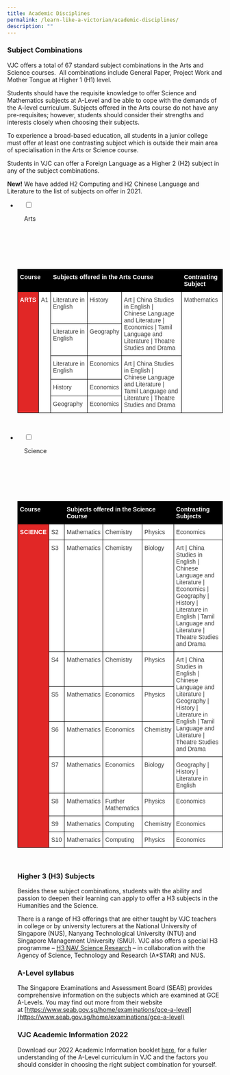 ```yaml
---
title: Academic Disciplines
permalink: /learn-like-a-victorian/academic-disciplines/
description: ""
---
```

### Subject Combinations

VJC offers a total of 67 standard subject combinations in the Arts and Science courses.  All combinations include General Paper, Project Work and Mother Tongue at Higher 1 (H1) level.

Students should have the requisite knowledge to offer Science and Mathematics subjects at A-Level and be able to cope with the demands of the A-level curriculum. Subjects offered in the Arts course do not have any pre-requisites; however, students should consider their strengths and interests closely when choosing their subjects.

To experience a broad-based education, all students in a junior college must offer at least one contrasting subject which is outside their main area of specialisation in the Arts or Science course.

Students in VJC can offer a Foreign Language as a Higher 2 (H2) subject in any of the subject combinations.

**New!** We have added H2 Computing and H2 Chinese Language and Literature to the list of subjects on offer in 2021.

<ul class="jekyllcodex_accordion">
<li>

    <input type="checkbox" id="accordion1">

    <label for="accordion1">Arts</label>

    <div>

      <p>

      <style type="text/css">
.tg  {border-collapse:collapse;border-spacing:0;}
.tg td{border-color:black;border-style:solid;border-width:1px;font-family:Arial, sans-serif;font-size:14px;
  overflow:hidden;padding:10px 5px;word-break:normal;}
.tg th{border-color:black;border-style:solid;border-width:1px;font-family:Arial, sans-serif;font-size:14px;
  font-weight:normal;overflow:hidden;padding:10px 5px;word-break:normal;}
.tg .tg-dox4{background-color:#FFF;color:#3A3A3A;text-align:left;vertical-align:top}
.tg .tg-mr6d{background-color:#000000;color:#FFF;font-weight:bold;text-align:left;vertical-align:top}
.tg .tg-fvls{background-color:#E12726;color:#FFF;font-weight:bold;text-align:left;vertical-align:top}
</style>
<table class="tg">
<thead>
  <tr>
    <th class="tg-mr6d" colspan="2"><span style="font-weight:700">Course</span></th>
    <th class="tg-mr6d" colspan="3"><span style="font-weight:700">Subjects offered in the Arts Course</span></th>
    <th class="tg-mr6d"><span style="font-weight:700">Contrasting Subject</span></th>
  </tr>
</thead>
<tbody>
  <tr>
    <td class="tg-fvls" rowspan="5"><span style="font-weight:700">ARTS</span></td>
    <td class="tg-dox4" rowspan="5"><span style="font-weight:400;font-style:inherit">A1</span></td>
    <td class="tg-dox4"><span style="font-weight:400;font-style:inherit">Literature in English</span></td>
    <td class="tg-dox4"><span style="font-weight:400;font-style:inherit">History</span></td>
    <td class="tg-dox4" rowspan="2"><span style="font-weight:400;font-style:inherit">Art | China Studies in English |</span><br><span style="font-weight:400;font-style:inherit">Chinese Language and Literature | Economics | Tamil Language and Literature | Theatre Studies and Drama</span></td>
    <td class="tg-dox4" rowspan="5"><span style="font-weight:400;font-style:inherit">Mathematics</span></td>
  </tr>
  <tr>
    <td class="tg-dox4"><span style="font-weight:400;font-style:inherit">Literature in English</span></td>
    <td class="tg-dox4"><span style="font-weight:400;font-style:inherit">Geography</span></td>
  </tr>
  <tr>
    <td class="tg-dox4"><span style="font-weight:400;font-style:inherit">Literature in English</span></td>
    <td class="tg-dox4"><span style="font-weight:400;font-style:inherit">Economics</span></td>
    <td class="tg-dox4" rowspan="3"><span style="font-weight:400;font-style:inherit">Art | China Studies in English |</span><br><span style="font-weight:400;font-style:inherit">Chinese Language and Literature | Tamil Language and Literature | Theatre Studies and Drama</span></td>
  </tr>
  <tr>
    <td class="tg-dox4"><span style="font-weight:400;font-style:inherit">History</span></td>
    <td class="tg-dox4"><span style="font-weight:400;font-style:inherit">Economics</span></td>
  </tr>
  <tr>
    <td class="tg-dox4"><span style="font-weight:400;font-style:inherit">Geography</span></td>
    <td class="tg-dox4"><span style="font-weight:400;font-style:inherit">Economics</span></td>
  </tr>
</tbody>
</table>

</p>

  </div>

</li>


<li>

    <input type="checkbox" id="accordion2">

    <label for="accordion2">Science</label>

    <div>

      <p>

      <style type="text/css">
.tg  {border-collapse:collapse;border-spacing:0;}
.tg td{border-color:black;border-style:solid;border-width:1px;font-family:Arial, sans-serif;font-size:14px;
  overflow:hidden;padding:10px 5px;word-break:normal;}
.tg th{border-color:black;border-style:solid;border-width:1px;font-family:Arial, sans-serif;font-size:14px;
  font-weight:normal;overflow:hidden;padding:10px 5px;word-break:normal;}
.tg .tg-dox4{background-color:#FFF;color:#3A3A3A;text-align:left;vertical-align:top}
.tg .tg-mr6d{background-color:#000000;color:#FFF;font-weight:bold;text-align:left;vertical-align:top}
.tg .tg-fvls{background-color:#E12726;color:#FFF;font-weight:bold;text-align:left;vertical-align:top}
</style>
<table class="tg">
<thead>
  <tr>
    <th class="tg-mr6d" colspan="2"><span style="font-weight:700">Course</span></th>
    <th class="tg-mr6d" colspan="3"><span style="font-weight:700">Subjects offered in the Science Course</span></th>
    <th class="tg-mr6d"><span style="font-weight:700">Contrasting Subjects</span></th>
  </tr>
</thead>
<tbody>
  <tr>
    <td class="tg-fvls" rowspan="9"><span style="font-weight:700">SCIENCE</span></td>
    <td class="tg-dox4"><span style="font-weight:400;font-style:inherit">S2</span></td>
    <td class="tg-dox4"><span style="font-weight:400;font-style:inherit">Mathematics</span></td>
    <td class="tg-dox4"><span style="font-weight:400;font-style:inherit">Chemistry</span></td>
    <td class="tg-dox4"><span style="font-weight:400;font-style:inherit">Physics</span></td>
    <td class="tg-dox4"><span style="font-weight:400;font-style:inherit">Economics</span></td>
  </tr>
  <tr>
    <td class="tg-dox4"><span style="font-weight:400;font-style:inherit">S3</span></td>
    <td class="tg-dox4"><span style="font-weight:400;font-style:inherit">Mathematics</span></td>
    <td class="tg-dox4"><span style="font-weight:400;font-style:inherit">Chemistry</span></td>
    <td class="tg-dox4"><span style="font-weight:400;font-style:inherit">Biology</span></td>
    <td class="tg-dox4"><span style="font-weight:400;font-style:inherit">Art | China Studies in English | Chinese Language and Literature | Economics | Geography | History | Literature in English | Tamil Language and Literature | Theatre Studies and Drama</span></td>
  </tr>
  <tr>
    <td class="tg-dox4"><span style="font-weight:400;font-style:inherit">S4</span></td>
    <td class="tg-dox4"><span style="font-weight:400;font-style:inherit">Mathematics</span></td>
    <td class="tg-dox4"><span style="font-weight:400;font-style:inherit">Chemistry</span></td>
    <td class="tg-dox4"><span style="font-weight:400;font-style:inherit">Physics</span></td>
    <td class="tg-dox4" rowspan="3"><span style="font-weight:400;font-style:inherit">Art | China Studies in English | Chinese Language and Literature | Geography | History | Literature in English | Tamil Language and Literature | Theatre Studies and Drama</span></td>
  </tr>
  <tr>
    <td class="tg-dox4"><span style="font-weight:400;font-style:inherit">S5</span></td>
    <td class="tg-dox4"><span style="font-weight:400;font-style:inherit">Mathematics</span></td>
    <td class="tg-dox4"><span style="font-weight:400;font-style:inherit">Economics</span></td>
    <td class="tg-dox4"><span style="font-weight:400;font-style:inherit">Physics</span></td>
  </tr>
  <tr>
    <td class="tg-dox4"><span style="font-weight:400;font-style:inherit">S6</span></td>
    <td class="tg-dox4"><span style="font-weight:400;font-style:inherit">Mathematics</span></td>
    <td class="tg-dox4"><span style="font-weight:400;font-style:inherit">Economics</span></td>
    <td class="tg-dox4"><span style="font-weight:400;font-style:inherit">Chemistry</span></td>
  </tr>
  <tr>
    <td class="tg-dox4"><span style="font-weight:400;font-style:inherit">S7</span></td>
    <td class="tg-dox4"><span style="font-weight:400;font-style:inherit">Mathematics</span></td>
    <td class="tg-dox4"><span style="font-weight:400;font-style:inherit">Economics</span></td>
    <td class="tg-dox4"><span style="font-weight:400;font-style:inherit">Biology</span></td>
    <td class="tg-dox4"><span style="font-weight:400;font-style:inherit">Geography  | History | Literature in English</span></td>
  </tr>
  <tr>
    <td class="tg-dox4"><span style="font-weight:400;font-style:inherit">S8</span></td>
    <td class="tg-dox4"><span style="font-weight:400;font-style:inherit">Mathematics</span></td>
    <td class="tg-dox4"><span style="font-weight:400;font-style:inherit">Further Mathematics</span></td>
    <td class="tg-dox4"><span style="font-weight:400;font-style:inherit">Physics</span></td>
    <td class="tg-dox4"><span style="font-weight:400;font-style:inherit">Economics</span></td>
  </tr>
  <tr>
    <td class="tg-dox4"><span style="font-weight:400;font-style:inherit">S9</span></td>
    <td class="tg-dox4"><span style="font-weight:400;font-style:inherit">Mathematics</span></td>
    <td class="tg-dox4"><span style="font-weight:400;font-style:inherit">Computing</span></td>
    <td class="tg-dox4"><span style="font-weight:400;font-style:inherit">Chemistry</span></td>
    <td class="tg-dox4"><span style="font-weight:400;font-style:inherit">Economics</span></td>
  </tr>
  <tr>
    <td class="tg-dox4"><span style="font-weight:400;font-style:inherit">S10</span></td>
    <td class="tg-dox4"><span style="font-weight:400;font-style:inherit">Mathematics</span></td>
    <td class="tg-dox4"><span style="font-weight:400;font-style:inherit">Computing</span></td>
    <td class="tg-dox4"><span style="font-weight:400;font-style:inherit">Physics</span></td>
    <td class="tg-dox4"><span style="font-weight:400;font-style:inherit">Economics</span></td>
  </tr>
</tbody>
</table>

</p>

  </div>

</li>



### Higher 3 (H3) Subjects

Besides these subject combinations, students with the ability and passion to deepen their learning can apply to offer a H3 subjects in the Humanities and the Science. 

There is a range of H3 offerings that are either taught by VJC teachers in college or by university lecturers at the National University of Singapore (NUS), Nanyang Technological University (NTU) and Singapore Management University (SMU). VJC also offers a special H3 programme – [H3 NAV Science Research](https://victoriajc.moe.edu.sg/learn-like-a-victorian/talent-development-programme/vsmart/) – in collaboration with the Agency of Science, Technology and Research (A\*STAR) and NUS.

### A-Level syllabus

The Singapore Examinations and Assessment Board (SEAB) provides comprehensive information on the subjects which are examined at GCE A-Levels. You may find out more from their website at [https://www.seab.gov.sg/home/examinations/gce-a-level](https://www.seab.gov.sg/home/examinations/gce-a-level)

### VJC Academic Information 2022


Download our 2022 Academic Information booklet [here](/files/VJCAcademicInformation2022.pdf), for a fuller understanding of the A-Level curriculum in VJC and the factors you should consider in choosing the right subject combination for yourself.